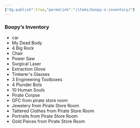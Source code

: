```yaml
---
{"dg-publish":true,"permalink":"/items/boopy-s-inventory/"}
---
```


### Boopy’s Inventory
- car 
- My Dead Body
- 4 Big Rock
- Chair
- Power Saw
- Surgical Laser
- Extraction Glove
- Tinkerer's Glasses
- 3 Engineering Toolboxes
- 4 Plunder Bots
- 10 Human Souls
- Pirate Corpse
- GFC from pirate store room
- Jewelery from Pirate Store Room
- Tattered Clothes from Pirate Store Room
- Portraits from Pirate Store Room
- Gold Pieces from Pirate Store Room